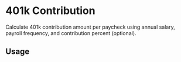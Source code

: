 # 401k Contribution
Calculate 401k contribution amount per paycheck using annual salary, payroll frequency, and contribution percent (optional).

## Usage
```php

```